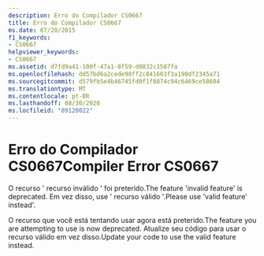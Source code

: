 ```yaml
---
description: Erro do Compilador CS0667
title: Erro do Compilador CS0667
ms.date: 07/20/2015
f1_keywords:
- CS0667
helpviewer_keywords:
- CS0667
ms.assetid: d7fd9a41-100f-47a1-8f59-d0832c1587fa
ms.openlocfilehash: dd57bd6a2cede98ff2c841603f3a190df2345a71
ms.sourcegitcommit: d579fb5e4b46745fd0f1f8874c94c6469ce58604
ms.translationtype: MT
ms.contentlocale: pt-BR
ms.lasthandoff: 08/30/2020
ms.locfileid: "89120022"
---
```

# <a name="compiler-error-cs0667"></a><span data-ttu-id="ccdd4-103">Erro do Compilador CS0667</span><span class="sxs-lookup"><span data-stu-id="ccdd4-103">Compiler Error CS0667</span></span>
<span data-ttu-id="ccdd4-104">O recurso ' recurso inválido ' foi preterido.</span><span class="sxs-lookup"><span data-stu-id="ccdd4-104">The feature 'invalid feature' is deprecated.</span></span> <span data-ttu-id="ccdd4-105">Em vez disso, use ' recurso válido '.</span><span class="sxs-lookup"><span data-stu-id="ccdd4-105">Please use 'valid feature' instead'.</span></span>  
  
 <span data-ttu-id="ccdd4-106">O recurso que você está tentando usar agora está preterido.</span><span class="sxs-lookup"><span data-stu-id="ccdd4-106">The feature you are attempting to use is now deprecated.</span></span> <span data-ttu-id="ccdd4-107">Atualize seu código para usar o recurso válido em vez disso.</span><span class="sxs-lookup"><span data-stu-id="ccdd4-107">Update your code to use the valid feature instead.</span></span>
